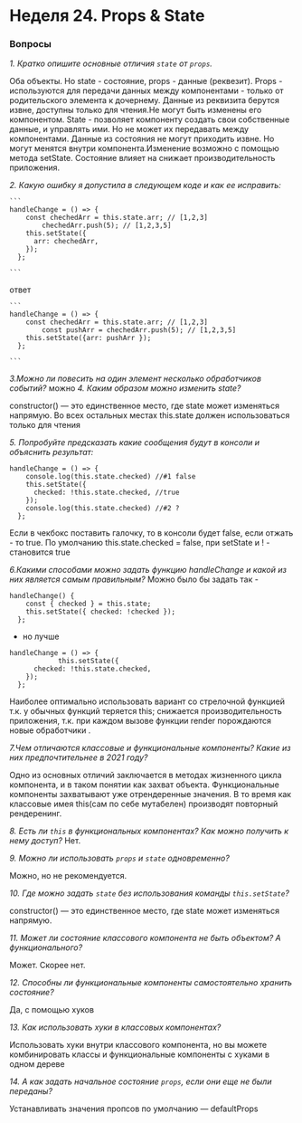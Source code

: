 
# Неделя 24. Props & State

### Вопросы 

*1. Кратко опишите основные отличия `state` от `props`.* 

Оба объекты. Но state - состояние, props - данные (реквезит). 
Props - используются для передачи данных между компонентами - только от родительского элемента к дочернему. 
Данные из реквизита берутся извне, доступны только для чтения.Не могут быть изменены его компонентом.
State - позволяет компоненту создать свои собственные данные, и управлять ими. 
Но не может их передавать между компонентами. Данные из состояния не могут приходить извне. 
Но могут менятся внутри компонента.Изменение возможно с помощью метода setState.
Состояние влияет на снижает производительность приложения.  

*2. Какую ошибку я допустила в следующем коде и как ее исправить:*
    
    ```
    handleChange = () => {
        const chechedArr = this.state.arr; // [1,2,3] 
    		chechedArr.push(5); // [1,2,3,5] 
        this.setState({
          arr: chechedArr,
        });
      };
      
    ```
ответ

    ```
    handleChange = () => {
        const chechedArr = this.state.arr; // [1,2,3] 
    		const pushArr = chechedArr.push(5); // [1,2,3,5] 
        this.setState({arr: pushArr });
      };
      
    ```

   
*3.Можно ли повесить на один элемент несколько обработчиков событий?*
можно
 *4. Каким образом можно изменить state?*

constructor() — это единственное место, где state может изменяться напрямую. Во всех остальных местах this.state должен использоваться только для чтения

*5. Попробуйте предсказать какие сообщения будут в консоли и объяснить результат:*
```
handleChange = () => {
    console.log(this.state.checked) //#1 false 
    this.setState({
      checked: !this.state.checked, //true
    });
    console.log(this.state.checked) //#2 ?
  };  
  ```
Если в чекбокс поставить галочку, то в консоли будет false, если отжать - то true. По умолчанию this.state.checked = false, при setState и ! - становится true

*6.Какими способами можно задать функцию handleChange и какой из них является самым правильным?*
Можно было бы задать так -
```
handleChange() {
    const { checked } = this.state;
    this.setState({ checked: !checked });
  };
  ```
- но лучше 
```
handleChange = () => {
		    this.setState({
      checked: !this.state.checked,
    });
  };
  ```
Наиболее оптимально использовать вариант со стрелочной функцией т.к. у обычных функций теряется this; снижается производительность приложения, т.к. при каждом вызове функции render порождаются новые обработчики .

*7.Чем отличаются классовые и функциональные компоненты? Какие из них предпочтительнее в 2021 году?*

Одно из основных отличий заключается в методах жизненного цикла компонента, и в таком понятии как захват объекта.
Функциональные компоненты захватывают уже отрендеренные значения.
В то время как классовые имея this(сам по себе мутабелен) производят повторный рендеренинг.

*8. Есть ли `this` в функциональных компонентах? Как можно получить к нему доступ?*
Нет. 

*9. Можно ли использовать `props` и `state` одновременно?*

Можно, но не рекомендуется. 

*10. Где можно задать `state` без использования команды `this.setState`?*

constructor() — это единственное место, где state может изменяться напрямую.

*11. Может ли состояние классового компонента не быть объектом? А функционального?*

Может. Скорее нет.

*12. Способны ли функциональные компоненты самостоятельно хранить состояние?*

Да, с помощью хуков

*13. Как использовать хуки в классовых компонентах?*

Использовать хуки внутри классового компонента, но вы можете комбинировать классы и функциональные компоненты с хуками в одном дереве

*14. А как задать начальное состояние `props`, если они еще не были переданы?*

Устанавливать значения пропсов по умолчанию — defaultProps
